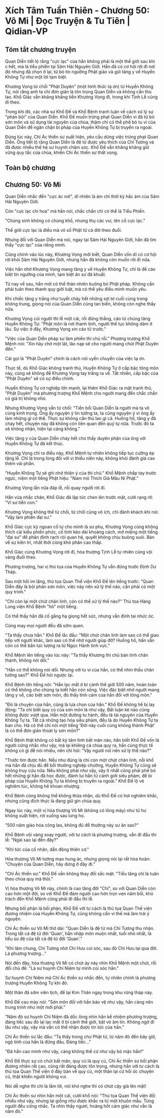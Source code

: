 # Xích Tâm Tuần Thiên - Chương 50: Vô Mi | Đọc Truyện & Tu Tiên | Qidian-VP



## Tóm tắt chương truyện

Quan Diễn tiết lộ rằng "cực lạc" của hắn không phải là một thế giới sau khi c·hết, mà là tiểu phiền tại Sâm Hải Nguyên Giới. Hắn đã có cơ hội rời đi nơi đó nhưng đã chọn ở lại, từ bỏ tín ngưỡng Phật giáo và gửi tăng y về Huyền Không Tự như một lời tạm biệt.

Khương Vọng từ chối "Phật Duyên" (một hình thức tạ ơn) từ Huyền Không Tự, nói rằng anh ta chỉ đơn giản là tôn trọng Quan Diễn và không cần thù lao. Khổ Giác vẫn khăng khăng tiễn Khương Vọng đi, trong khi Tịnh Lễ cũng đi theo.

Trong khi đó, các nhà sư Khổ Đế và Khổ Bệnh tranh luận về cách xử lý sự "phản bội" của Quan Diễn. Khổ Đế muốn trừng phạt Quan Diễn vì đã từ bỏ sơn môn và sử dụng tài nguyên của chùa, thậm chí có thể phế bỏ tu vi của Quan Diễn để ngăn chặn bí pháp của Huyền Không Tự bị truyền ra ngoài.

Đúng lúc này, Chỉ Ác thiền sư xuất hiện, yêu cầu dừng việc trừng phạt Quan Diễn. Ông tiết lộ rằng Quan Diễn là đệ tử được yêu thích của Chỉ Tương và đã được nhiều thế hệ sư huynh chăm sóc. Khổ Đế vẫn khăng khăng giữ vững quy tắc của chùa, khiến Chỉ Ác thiền sư thất vọng.


## Toàn bộ chương

## Chương 50: Vô Mi

Quan Diễn nhắc đến "cực ác nơi", dĩ nhiên là ám chỉ thời kỳ hắc ám của Sâm Hải Nguyên Giới.

Còn "cực lạc chi hoa" mà hắn nói, chắc chắn chỉ có thể là Tiểu Phiền.

"Chúng sinh không có chúng khổ, nhưng thụ các vui, tên cổ cực lạc."

Thế giới cực lạc là điều mà vô số Phật tử cả đời theo đuổi.

Nhưng đối với Quan Diễn mà nói, ngay tại Sâm Hải Nguyên Giới, hắn đã tìm thấy "cực lạc" của riêng mình.

Cũng chính vào lúc này, Khương Vọng mới biết, Quan Diễn vốn dĩ có cơ hội rời khỏi Sâm Hải Nguyên Giới, nhưng hắn đã không còn muốn rời đi nữa.

Việc hắn nhờ Khương Vọng mang tăng y về Huyền Không Tự, chỉ là để cáo biệt tín ngưỡng của mình, tạm biệt ân sư đã khuất.

Từ nay về sau, hắn mới có thể thản nhiên buông bỏ Phật pháp. Không cần phải tuân theo thanh quy giới luật, mà có thể yêu điều mình muốn yêu.

Khi chiếc tăng y trắng như tuyết cháy hết những sợi tơ cuối cùng trong không trung, giọng nói của Quan Diễn cũng tan biến, không còn nghe thấy nữa.

Khương Vọng cúi người thi lễ một cái, rồi đứng thẳng, cáo từ chúng tăng Huyền Không Tự: "Phật môn là nơi thanh tịnh, người thế tục không dám ở lâu. Sự việc ở đây, Khương Vọng xin cáo từ trước."

"Việc của Quan Diễn pháp sư làm phiền thí chủ rồi." Phương trượng Khổ Mệnh nói: "Xin hãy chờ một lát, lão nạp sẽ cho người mang chút Phật Duyên đến."

Cái gọi là "Phật Duyên" chính là cách nói uyển chuyển của việc tạ ơn.

Thực tế, dù Khổ Giác không tranh thủ, Huyền Không Tự ở cấp bậc tông môn này, cũng sẽ không để Khương Vọng tay trắng ra về. Tất nhiên, cấp bậc của "Phật Duyên" sẽ có sự điều chỉnh.

Huyền Không Tự cơ nghiệp lớn mạnh, lại thêm Khổ Giác ra mặt tranh thủ, "Phật Duyên" mà phương trượng Khổ Mệnh cho người mang đến chắc chắn có giá trị không nhỏ.

Nhưng Khương Vọng vẫn từ chối: "Tiền bối Quan Diễn là người mà ta vô cùng kính trọng. Ông ấy nguyện ý tin tưởng ta, ta cũng nguyện ý vì ông ấy làm những gì có thể. Thực sự không cần thù lao gì cả. Huống hồ, tăng y đã cháy hết, chuyện này đã không còn liên quan đến quý tự nữa. Trước đó ta sẽ không nhận, hiện tại càng không."

Việc tăng y của Quan Diễn cháy hết cho thấy duyên phận của ông với Huyền Không Tự đã kết thúc.

Khương Vọng chỉ ra điều này, Khổ Mệnh tự nhiên không tiếp tục cưỡng ép tặng lễ. Chỉ là trong lòng đối với vị thiếu niên này, không khỏi đánh giá cao thêm vài phần.

"Huyền Không Tự sẽ ghi nhớ thiện ý của thí chủ." Khổ Mệnh chắp tay trước ngực, niệm một tiếng Phật hiệu: "Nam mô Thích Già Mâu Ni Phật."

Khương Vọng lần nữa đáp lễ, rồi quay người rời đi.

Hắn vừa nhấc chân, Khổ Giác đã lập tức chen lên trước mặt, cười rạng rỡ: "Vi sư tiễn con."

Khương Vọng không thể từ chối, từ chối cũng vô ích, chỉ đành khách khí nói: "Vậy làm phiền đại sư."

Khổ Giác cực kỳ ngoan cố tự cho mình là sư phụ, Khương Vọng cũng không thích cái kiểu phiền phức, cố tình kéo dài khoảng cách, mở miệng một tiếng "đại sư" để phân định rạch ròi quan hệ, quyết không chịu buông xuôi. Bàn về sự kiên trì, nhất thời cũng khó phân cao thấp.

Khổ Giác cùng Khương Vọng rời đi, hòa thượng Tịnh Lễ tự nhiên cũng vội vàng đuổi theo.

Phương trượng, hai vị thủ tọa của Huyền Không Tự vẫn đứng trước Định Dư Tháp.

Sau một hồi im lặng, thủ tọa Quan Thế viện Khổ Đế lên tiếng trước: "Quan Diễn đây là bội phản sơn môn, việc này nên xử lý thế nào, cần phải có một quy trình."

"Chỉ còn lại một chút chân linh, còn có thể xử lý thế nào?" Thủ tọa Hàng Long viện Khổ Bệnh "hô" một tiếng.

Có thể thấy hắn đã cố gắng hạ giọng hết sức, nhưng vẫn đinh tai nhức óc.

Cũng may mọi người đều đã sớm quen.

"Ta thấy chưa hẳn." Khổ Đế lắc đầu: "Một chút chân linh làm sao có thể giao tiếp với người khác, làm sao có thể nhờ người giúp đỡ? Huống hồ, hắn vẫn còn có thể bắn lực lượng ra từ Ngọc Hành tinh vực."

Khổ Mệnh lên tiếng vào lúc này: "Ta thấy Khương thí chủ bản tính chân thành, không nói dối."

"Hắn có thể không nói dối. Nhưng với tu vi của hắn, có thể nhìn thấu chân tướng sao?" Khổ Đế hỏi ngược lại.

Khổ Bệnh lớn tiếng nói: "Hắn lạc mất ở bí cảnh thế giới 500 năm, hoàn toàn có thể không cho chúng ta biết hắn còn sống. Việc đặc biệt nhờ người mang tăng y về, cáo biệt sơn môn, đủ thấy tình cảm của hắn đối với tông môn."

"Đó là chuyện của hắn, cũng là lựa chọn của hắn." Khổ Đế không hề bị lay động: "Ta chỉ biết quy củ của sơn môn là như vậy. Bất luận kẻ nào cũng không được vượt qua. Hắn một đường tu hành, đều là tài nguyên của Huyền Không Tự ta. Tất cả những tạo hóa siêu phàm, đều là do Huyền Không Tự ta ban cho. Há có thể chỉ nói một tiếng 'Đời này cuối cùng không thành Phật' là có thể đơn giản thoát ly sơn môn?"

Khổ Bệnh thật không có bất kỳ tâm tình bất mãn nào, hắn biết Khổ Đế vốn là người cứng nhắc như vậy, mà lại khiêng cả chùa quy ra, hắn cũng thực tế không có gì để nói nhiều, nên chỉ hỏi: "Vậy ngươi nói nên xử lý thế nào?"

"Trước tìm được hắn. Nếu như đúng là chỉ còn một chút chân linh, nỗi khổ mà hắn đã chịu đủ để bồi thường nghiệp chướng, Huyền Không Tự cũng sẽ không truy cứu nữa. Nếu không phải như vậy, vậy ít nhất cũng phải phế bỏ hết những gì hắn đã học được, đánh lui hắn từ cảnh giới siêu phàm, để bí pháp của Huyền Không Tự ta không bị truyền ra ngoài." Khổ Đế lộ vẻ nghiêm túc, không hề khoan nhượng.

Khổ Bệnh cũng không thể không thừa nhận, dù Khổ Đế có hơi nghiêm khắc, nhưng cũng đích thực là đang giữ gìn chùa quy.

Ngay lúc này, một vị hòa thượng Vô Mi (không có lông mày) như từ hư không xuất hiện, rơi xuống sau lưng họ.

"500 năm giáo hóa công lao, không đủ để thường này sư ân sao?"

Khổ Bệnh vội vàng xoay người, với tư cách là phương trượng, vẫn đi đầu thi lễ: "Ngài sao lại đến đây?"

"Khí tức của cố nhân, dẫn động thiên cơ."

Hòa thượng Vô Mi tướng mạo hung ác, nhưng giọng nói lại rất hòa hoãn: "Chuyện của Quan Diễn, hãy dừng ở đây đi."

"Chỉ Ác thiền sư." Khổ Đế vẫn không thay đổi sắc mặt: "Tiểu tăng chỉ là tuân theo chùa quy mà thôi."

Vị hòa thượng Vô Mi này, chính là cao tăng đời "Chỉ", so với Quan Diễn còn cao hơn một đời, so với Khổ Đế đám người cao hơn trọn vẹn năm bối, khó trách đến Khổ Mệnh cũng phải đi đầu thi lễ.

Nhưng bối phận là bối phận, Khổ Đế với tư cách là thủ tọa Quan Thế viện đương nhiệm của Huyền Không Tự, cũng không cần vì thế mà làm trái ý nguyện.

Chỉ Ác thiền sư Vô Mi thở dài: "Quan Diễn là đệ tử mà Chỉ Tương thu nhận. Trong tất cả đệ tử đời 'Quan', hắn nhập môn muộn nhất, tuổi nhỏ nhất, là tiểu sư đệ của tất cả đệ tử đời 'Quan'."

"Khi lâm chung, Chỉ Tương nhờ Chỉ Hưu coi sóc, sau đó Chỉ Hưu lại qua đời. Là phương trượng..."

Nói đến đây, hòa thượng Vô Mi có chút áy náy nhìn Khổ Mệnh một chút, rồi đổi chủ đề: "Là sư huynh Chỉ Niệm tự mình coi sóc hắn."

Sư huynh Chỉ Niệm mà Chỉ Ác thiền sư nhắc đến, tự nhiên chính là phương trượng Huyền Không Tự khi đó.

Một thân đã sớm viên tịch, để lại Kim Thân ngay trong khu rừng tháp này.

Khổ Đế cau mày nói: "Sơn môn đối với hắn bảo vệ như vậy, hắn càng nên trung trinh như một mới phải."

"Năm đó sư huynh Chỉ Niệm đã dốc lòng nhìn hắn kế nhiệm phương trượng, đáng tiếc sau đó lại lạc mất ở bí cảnh thế giới, bặt vô âm tín. Không ngờ đi lâu như vậy, vậy mà vẫn có thể nhận được tin tức của hắn."

Chỉ Ác thiền sư lắc đầu: "Ta thấy trong chư Phật tử, từ năm đó đến bây giờ, ngộ tính của hắn là đứng đầu. Đáng tiếc..."

"Đã hắn cao minh như vậy, càng không thể cứ như vậy bỏ mặc hắn!"

Khổ Đế thực sự có chút bất mãn, quy củ là quy củ, Chỉ Ác thiền sư bối phận đương nhiên rất cao, cũng rất đáng được tôn trọng, nhưng hắn với tư cách là thủ tọa Quan Thế viện ở đây bàn về quy củ, một thân lại cứ hồi ức chuyện cũ, thật khiến người không vui.

Nói dễ nghe thì chỉ là lắm lời, nói khó nghe thì có chút cậy già lên mặt!

Chỉ Ác thiền sư nhìn hắn một cái, cười khổ nói: "Thủ tọa Quan Thế viện đổi nhiều như vậy, nhưng lại giống như được khắc ra từ một khuôn mẫu. Từng người đều cứng nhắc. Ta nhìn thấy ngươi, hoảng hốt cảm giác như vẫn là năm đó."